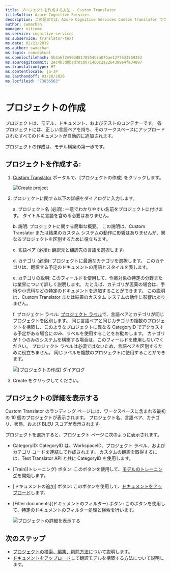 ```yaml
---
title: プロジェクトを作成する方法 - Custom Translator
titleSuffix: Azure Cognitive Services
description: この記事では、Azure Cognitive Services Custom Translator でプロジェクトを作成および管理する方法について説明します。
author: swmachan
manager: nitinme
ms.service: cognitive-services
ms.subservice: translator-text
ms.date: 02/21/2019
ms.author: swmachan
ms.topic: conceptual
ms.openlocfilehash: 5b3a6f2e903d8178554b7a076ae1277633569353
ms.sourcegitcommit: 2ec4b3d0bad7dc0071400c2a2264399e4fe34897
ms.translationtype: HT
ms.contentlocale: ja-JP
ms.lasthandoff: 03/28/2020
ms.locfileid: "73836563"
---
```

# <a name="create-a-project"></a>プロジェクトの作成

プロジェクトは、モデル、ドキュメント、およびテストのコンテナーです。 各プロジェクトには、正しい言語ペアを持ち、そのワークスペースにアップロードされたすべてのドキュメントが自動的に追加されます。

プロジェクトの作成は、モデル構築の第一歩です。

## <a name="create-a-project"></a>プロジェクトを作成する:

1.  [Custom Translator](https://portal.customtranslator.azure.ai) ポータルで、[プロジェクトの作成] をクリックします。

    ![Create project](media/how-to/how-to-create-project.png)

2.  プロジェクトに関する以下の詳細をダイアログに入力します。

    a.  プロジェクト名 (必須): 一意でわかりやすい名前をプロジェクトに付けます。 タイトルに言語を含める必要はありません。

    b.  説明: プロジェクトに関する簡単な概要。 この説明は、Custom Translator または結果のカスタム システムの動作に影響はありませんが、異なるプロジェクトを区別するために役立ちます。

    c.  言語ペア (必須): 翻訳元と翻訳先の言語を選択します。

    d.  カテゴリ (必須): プロジェクトに最適なカテゴリを選択します。 このカテゴリは、翻訳する予定のドキュメントの用語とスタイルを表します。

    e.  カテゴリの説明: このフィールドを使用して、作業対象の特定の分野または業界について詳しく説明します。 たとえば、カテゴリが医薬の場合は、手術や小児科などの特定のドキュメントを追加することができます。 この説明は、Custom Translator または結果のカスタム システムの動作に影響はありません。

    f.  プロジェクト ラベル: [プロジェクト ラベル](workspace-and-project.md#project-labels)で、言語ペアとカテゴリが同じプロジェクトを区別します。 同じ言語ペアと同じカテゴリの複数のプロジェクトを構築し、このようなプロジェクトに異なる CategoryID でアクセスする予定がある場合に*のみ*、ラベルを使用することをお勧めします。 カテゴリが 1 つのみのシステムを構築する場合は、このフィールドを使用しないでください。 プロジェクト ラベルは必須ではないため、言語ペアを区別するために役立ちません。 同じラベルを複数のプロジェクトに使用することができます。

    ![[プロジェクトの作成] ダイアログ](media/how-to/how-to-create-project-dialog.png)

3.  Create をクリックしてください。

## <a name="view-project-details"></a>プロジェクトの詳細を表示する

Custom Translator のランディング ページには、ワークスペースに含まれる最初の 10 個のプロジェクトが表示されます。 プロジェクト名、言語ペア、カテゴリ、状態、および BLEU スコアが表示されます。

プロジェクトを選択すると、プロジェクト ページに次のように表示されます。

- CategoryID: CategoryID は、WorkspaceID、プロジェクト ラベル、およびカテゴリ コードを連結して作成されます。 カスタムの翻訳を取得するには、Text Translator API と共に CategoryID を使用します。

- [Train]\(トレーニング\) ボタン: このボタンを使用して、[モデルのトレーニング](how-to-train-model.md)を開始します。

- [ドキュメントの追加] ボタン: このボタンを使用して、[ドキュメントをアップロード](how-to-upload-document.md)します。

- [Filter documents]\(ドキュメントのフィルター\) ボタン: このボタンを使用して、特定のドキュメントのフィルター処理と検索を行います。

    ![プロジェクトの詳細を表示する](media/how-to/how-to-view-project.png)

## <a name="next-steps"></a>次のステップ

- [プロジェクトの検索、編集、削除方法](how-to-search-edit-delete-projects.md)について説明します。
- [ドキュメントをアップロード](how-to-upload-document.md)して翻訳モデルを構築する方法について説明します。
